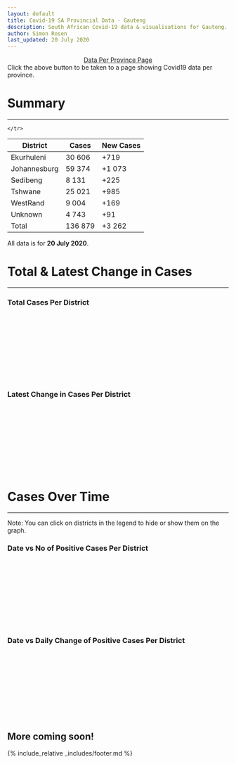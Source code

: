 ```yaml
---
layout: default
title: Covid-19 SA Provincial Data - Gauteng
description: South African Covid-19 data & visualisations for Gauteng. <br>Contains data for confirmed cases, tests, recoveries, deaths & active cases.
author: Simon Rosen
last_updated: 20 July 2020
---
```

<center><a href="/provinces" class="btn alt_btn_col">Data Per Province Page</a></center> 
Click the above button to be taken to a page showing Covid19 data per province. 

# Summary
___

<table>
<thead>
	<tr class="header">
		<th>District</th>
		<th>Cases</th>
		<th>New Cases</th>

	</tr>
</thead>
<tbody>
	<tr>
		<td class="index" markdown="span">Ekurhuleni</td>
		<td  markdown="span">30 606</td>
		<td  markdown="span">+719</td>
	</tr>
	<tr>
		<td class="index" markdown="span">Johannesburg</td>
		<td  markdown="span">59 374</td>
		<td  markdown="span">+1 073</td>
	</tr>
	<tr>
		<td class="index" markdown="span">Sedibeng</td>
		<td  markdown="span">8 131</td>
		<td  markdown="span">+225</td>
	</tr>
	<tr>
		<td class="index" markdown="span">Tshwane</td>
		<td  markdown="span">25 021</td>
		<td  markdown="span">+985</td>
	</tr>
	<tr>
		<td class="index" markdown="span">WestRand</td>
		<td  markdown="span">9 004</td>
		<td  markdown="span">+169</td>
	</tr>
	<tr>
		<td class="index" markdown="span">Unknown</td>
		<td  markdown="span">4 743</td>
		<td  markdown="span">+91</td>
	</tr>
	<tr>
		<td class="index total" markdown="span">Total</td>
		<td class="total" markdown="span">136 879</td>
		<td class="total" markdown="span">+3 262</td>
	</tr>
</tbody>
</table>

All data is for **20 July 2020**.

# Total & Latest Change in Cases

___

### Total Cases Per District
<div class="iframeDiv" align="center">
    <iframe class="lazy pieChart" data-src="tot_cases_per_district_gp.html" scrolling="no" frameborder="0"></iframe>
</div>

### Latest Change in Cases Per District
<div class="iframeDiv" align="center">
    <iframe class="lazy pieChart" data-src="latest_change_cases_per_district_gp.html" scrolling="no" frameborder="0"></iframe>
</div>

# Cases Over Time

___
Note: You can click on districts in the legend to hide or show them on the graph.
### Date vs No of Positive Cases Per District
<div class="iframeDiv" align="center">
    <iframe class="lazy" data-src="date_vs_cases_per_district_gp.html" scrolling="no" frameborder="0"></iframe>
</div>

### Date vs Daily Change of Positive Cases Per District
<div class="iframeDiv" align="center">
    <iframe class="lazy" data-src="date_vs_daily_cases_per_district_gp.html" scrolling="no" frameborder="0"></iframe>
</div>

## More coming soon!

{% include_relative _includes/footer.md %}